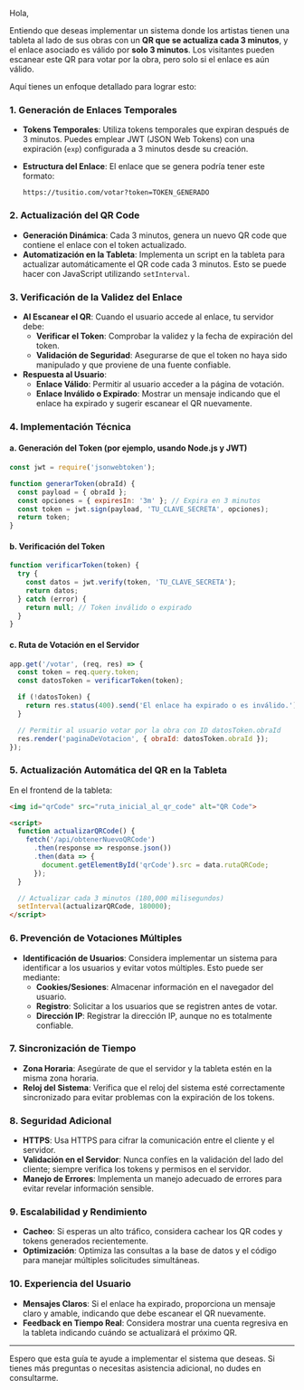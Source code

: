 Hola,

Entiendo que deseas implementar un sistema donde los artistas tienen una tableta al lado de sus obras con un **QR que se actualiza cada 3 minutos**, y el enlace asociado es válido por **solo 3 minutos**. Los visitantes pueden escanear este QR para votar por la obra, pero solo si el enlace es aún válido.

Aquí tienes un enfoque detallado para lograr esto:

### 1. Generación de Enlaces Temporales

- **Tokens Temporales**: Utiliza tokens temporales que expiran después de 3 minutos. Puedes emplear JWT (JSON Web Tokens) con una expiración (`exp`) configurada a 3 minutos desde su creación.
- **Estructura del Enlace**: El enlace que se genera podría tener este formato:

  ```
  https://tusitio.com/votar?token=TOKEN_GENERADO
  ```

### 2. Actualización del QR Code

- **Generación Dinámica**: Cada 3 minutos, genera un nuevo QR code que contiene el enlace con el token actualizado.
- **Automatización en la Tableta**: Implementa un script en la tableta para actualizar automáticamente el QR code cada 3 minutos. Esto se puede hacer con JavaScript utilizando `setInterval`.

### 3. Verificación de la Validez del Enlace

- **Al Escanear el QR**: Cuando el usuario accede al enlace, tu servidor debe:
  - **Verificar el Token**: Comprobar la validez y la fecha de expiración del token.
  - **Validación de Seguridad**: Asegurarse de que el token no haya sido manipulado y que proviene de una fuente confiable.
- **Respuesta al Usuario**:
  - **Enlace Válido**: Permitir al usuario acceder a la página de votación.
  - **Enlace Inválido o Expirado**: Mostrar un mensaje indicando que el enlace ha expirado y sugerir escanear el QR nuevamente.

### 4. Implementación Técnica

#### a. Generación del Token (por ejemplo, usando Node.js y JWT)

```javascript
const jwt = require('jsonwebtoken');

function generarToken(obraId) {
  const payload = { obraId };
  const opciones = { expiresIn: '3m' }; // Expira en 3 minutos
  const token = jwt.sign(payload, 'TU_CLAVE_SECRETA', opciones);
  return token;
}
```

#### b. Verificación del Token

```javascript
function verificarToken(token) {
  try {
    const datos = jwt.verify(token, 'TU_CLAVE_SECRETA');
    return datos;
  } catch (error) {
    return null; // Token inválido o expirado
  }
}
```

#### c. Ruta de Votación en el Servidor

```javascript
app.get('/votar', (req, res) => {
  const token = req.query.token;
  const datosToken = verificarToken(token);

  if (!datosToken) {
    return res.status(400).send('El enlace ha expirado o es inválido.');
  }

  // Permitir al usuario votar por la obra con ID datosToken.obraId
  res.render('paginaDeVotacion', { obraId: datosToken.obraId });
});
```

### 5. Actualización Automática del QR en la Tableta

En el frontend de la tableta:

```html
<img id="qrCode" src="ruta_inicial_al_qr_code" alt="QR Code">

<script>
  function actualizarQRCode() {
    fetch('/api/obtenerNuevoQRCode')
      .then(response => response.json())
      .then(data => {
        document.getElementById('qrCode').src = data.rutaQRCode;
      });
  }

  // Actualizar cada 3 minutos (180,000 milisegundos)
  setInterval(actualizarQRCode, 180000);
</script>
```

### 6. Prevención de Votaciones Múltiples

- **Identificación de Usuarios**: Considera implementar un sistema para identificar a los usuarios y evitar votos múltiples. Esto puede ser mediante:
  - **Cookies/Sesiones**: Almacenar información en el navegador del usuario.
  - **Registro**: Solicitar a los usuarios que se registren antes de votar.
  - **Dirección IP**: Registrar la dirección IP, aunque no es totalmente confiable.

### 7. Sincronización de Tiempo

- **Zona Horaria**: Asegúrate de que el servidor y la tableta estén en la misma zona horaria.
- **Reloj del Sistema**: Verifica que el reloj del sistema esté correctamente sincronizado para evitar problemas con la expiración de los tokens.

### 8. Seguridad Adicional

- **HTTPS**: Usa HTTPS para cifrar la comunicación entre el cliente y el servidor.
- **Validación en el Servidor**: Nunca confíes en la validación del lado del cliente; siempre verifica los tokens y permisos en el servidor.
- **Manejo de Errores**: Implementa un manejo adecuado de errores para evitar revelar información sensible.

### 9. Escalabilidad y Rendimiento

- **Cacheo**: Si esperas un alto tráfico, considera cachear los QR codes y tokens generados recientemente.
- **Optimización**: Optimiza las consultas a la base de datos y el código para manejar múltiples solicitudes simultáneas.

### 10. Experiencia del Usuario

- **Mensajes Claros**: Si el enlace ha expirado, proporciona un mensaje claro y amable, indicando que debe escanear el QR nuevamente.
- **Feedback en Tiempo Real**: Considera mostrar una cuenta regresiva en la tableta indicando cuándo se actualizará el próximo QR.

---

Espero que esta guía te ayude a implementar el sistema que deseas. Si tienes más preguntas o necesitas asistencia adicional, no dudes en consultarme.
